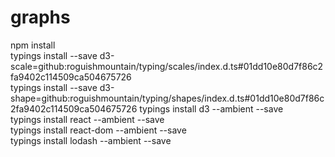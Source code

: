 # graphs
npm install  
typings install --save d3-scale=github:roguishmountain/typing/scales/index.d.ts#01dd10e80d7f86c2fa9402c114509ca504675726   
typings install --save d3-shape=github:roguishmountain/typing/shapes/index.d.ts#01dd10e80d7f86c2fa9402c114509ca504675726 
typings install d3 --ambient --save  
typings install react --ambient --save  
typings install react-dom --ambient --save  
typings install lodash --ambient --save  
